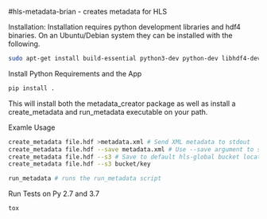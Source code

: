 #hls-metadata-brian - creates metadata for HLS

Installation:
Installation requires python development libraries and hdf4 binaries. On an Ubuntu/Debian system they can be installed with the following.
```bash
sudo apt-get install build-essential python3-dev python-dev libhdf4-dev # For Python 3

```

Install Python Requirements and the App
```bash
pip install .
```

This will install both the metadata_creator package as well as install a create_metadata and run_metadata executable on your path.

Examle Usage
```bash
create_metadata file.hdf >metadata.xml # Send XML metadata to stdout
create_metadata file.hdf --save metadata.xml # Use --save argument to set destination
create_metadata file.hdf --s3 # Save to default hls-global bucket location
create_metadata file.hdf --s3 bucket/key

run_metadata # runs the run_metadata script
```

Run Tests on Py 2.7 and 3.7
```bash
tox
```
